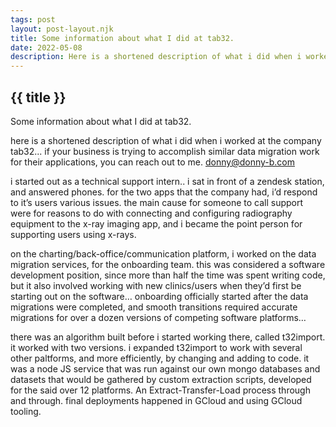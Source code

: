 ```yaml
---
tags: post
layout: post-layout.njk
title: Some information about what I did at tab32.
date: 2022-05-08
description: Here is a shortened description of what i did when i worked at the company tab32...  if your business is trying to accomplish similar data migration work for their applications, you can reach out to me.  donny@donny-b.com
---
```


## {{ title }}

Some information about what I did at tab32.

here is a shortened description of what i did when i worked at the company tab32...  if your business is trying to accomplish similar data migration work for their applications, you can reach out to me.  donny@donny-b.com

i started out as a technical support intern..  i sat in front of a zendesk station, and answered phones.  for the two apps that the company had, i’d respond to it’s users various issues. the main cause for someone to call support were for reasons to do with connecting and configuring radiography equipment to the x-ray imaging app, and i became the point person for supporting users using x-rays.  

on the charting/back-office/communication platform, i worked on the data migration services, for the onboarding team.  this was considered a software development position, since more than half the time was spent writing code, but it also involved working with new clinics/users when they’d first be starting out on the software…  onboarding officially started after the data migrations were completed, and smooth transitions required accurate migrations for over a dozen versions of competing software platforms… 

there was an algorithm built before i started working there, called t32import. it worked with two versions.  i expanded t32import to work with several other paltforms, and more efficiently, by changing and adding to code.  it was a node JS service that was run against our own mongo databases and datasets that would be gathered by custom extraction scripts, developed for the said over 12 platforms.  An Extract-Transfer-Load process through and through.  final deployments happened in GCloud and using GCloud tooling. 


